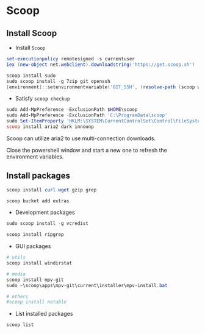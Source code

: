 # Scoop

## Install Scoop

* Install `Scoop`

```powershell
set-executionpolicy remotesigned -s currentuser
iex (new-object net.webclient).downloadstring('https://get.scoop.sh')

scoop install sudo
sudo scoop install -g 7zip git openssh
[environment]::setenvironmentvariable('GIT_SSH', (resolve-path (scoop which ssh)), 'USER')

```

* Satisfy `scoop checkup`

```powershell
sudo Add-MpPreference -ExclusionPath $HOME\scoop
sudo Add-MpPreference -ExclusionPath 'C:\ProgramData\scoop'
sudo Set-ItemProperty 'HKLM:\SYSTEM\CurrentControlSet\Control\FileSystem' -Name 'LongPathsEnabled' -Value 1
scoop install aria2 dark innounp

```

Scoop can utilize aria2 to use multi-connection downloads.

Close the powershell window and start a new one to refresh the environment variables.

## Install packages

```powershell
scoop install curl wget gzip grep

scoop bucket add extras

```

* Development packages

```powershell
sudo scoop install -g vcredist

scoop install ripgrep

```

* GUI packages

```powershell
# utils
scoop install windirstat

# media
scoop install mpv-git
sudo ~\scoop\apps\mpv-git\current\installer\mpv-install.bat

# others
#scoop install notable

```

* List installed packages

```powershell
scoop list

```
